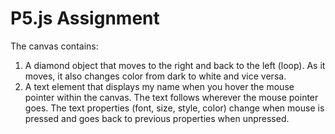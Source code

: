 # P5.js Assignment

The canvas contains:
1) A diamond object that moves to the right and back to the left (loop). As it moves, it also changes color from dark to white and vice versa.
2) A text element that displays my name when you hover the mouse pointer within the canvas. The text follows wherever the mouse pointer goes. The text properties (font, size, style, color) change when mouse is pressed and goes back to previous properties when unpressed.
